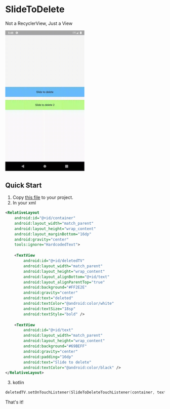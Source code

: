 # SlideToDelete
Not a RecyclerView, Just a View<br>

<img src="gifs/preview.gif" width="250"/>

## Quick Start
1. Copy [this file](https://github.com/MinSeungHyun/SlideToDelete/blob/master/app/src/main/java/com/seunghyun/dragtodelete/SlideToDeleteTouchListener.kt) to your project.
2. In your xml
```xml
<RelativeLayout
    android:id="@+id/container"
    android:layout_width="match_parent"
    android:layout_height="wrap_content"
    android:layout_marginBottom="16dp"
    android:gravity="center"
    tools:ignore="HardcodedText">

    <TextView
        android:id="@+id/deletedTV"
        android:layout_width="match_parent"
        android:layout_height="wrap_content"
        android:layout_alignBottom="@+id/text"
        android:layout_alignParentTop="true"
        android:background="#FF2E2E"
        android:gravity="center"
        android:text="deleted"
        android:textColor="@android:color/white"
        android:textSize="18sp"
        android:textStyle="bold" />

    <TextView
        android:id="@+id/text"
        android:layout_width="match_parent"
        android:layout_height="wrap_content"
        android:background="#69BEFF"
        android:gravity="center"
        android:padding="16dp"
        android:text="Slide to delete"
        android:textColor="@android:color/black" />
</RelativeLayout>
```

3. kotlin
```kotlin
deletedTV.setOnTouchListener(SlideToDeleteTouchListener(container, text))
```

That's it!
